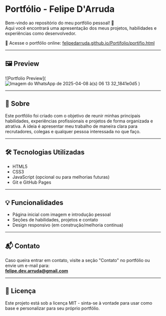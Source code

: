 # Portfólio - Felipe D'Arruda

Bem-vindo ao repositório do meu portfólio pessoal! 🚀  
Aqui você encontrará uma apresentação dos meus projetos, habilidades e experiências como desenvolvedor.

🔗 Acesse o portfólio online: [felipedarruda.github.io/Portifolio/portifio.html](https://felipedarruda.github.io/Portifolio/portifio.html)

---

## 🖼️ Preview

![Portfolio Preview](![Imagem do WhatsApp de 2025-04-08 à(s) 06 13 32_1841e0d5](https://github.com/user-attachments/assets/f1052c45-267d-4d90-bc45-a7d0606a81d5)
)

---

## 📌 Sobre

Este portfólio foi criado com o objetivo de reunir minhas principais habilidades, experiências profissionais e projetos de forma organizada e atrativa. A ideia é apresentar meu trabalho de maneira clara para recrutadores, colegas e qualquer pessoa interessada no que faço.

---

## 🛠️ Tecnologias Utilizadas

- HTML5
- CSS3
- JavaScript (opcional ou para melhorias futuras)
- Git e GitHub Pages

---

## 💡 Funcionalidades

- Página inicial com imagem e introdução pessoal
- Seções de habilidades, projetos e contato
- Design responsivo (em construção/melhoria contínua)

---

## 📬 Contato

Caso queira entrar em contato, visite a seção "Contato" no portfólio ou envie um e-mail para:  
**felipe.dev.arruda@gmail.com**

---

## 📄 Licença

Este projeto está sob a licença MIT - sinta-se à vontade para usar como base e personalizar para seu próprio portfólio.
